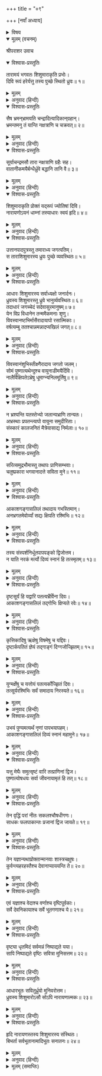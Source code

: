 +++
title = "०९"

+++
[नवाँ अध्याय]



<details><summary>विषय</summary>

ज्योतिश्चक्र और शिशुमारचक्र
</details>


<details open><summary>मूलम् (वचनम्)</summary>

श्रीपराशर उवाच
</details>

<details open><summary>विश्वास-प्रस्तुतिः</summary>

तारामयं भगवतः शिशुमाराकृति प्रभोः।  
दिवि रूपं हरेर्यत्तु तस्य पुच्छे स्थितो ध्रुवः॥ १॥
</details>

<details><summary>मूलम्</summary>

तारामयं भगवतः शिशुमाराकृति प्रभोः।  
दिवि रूपं हरेर्यत्तु तस्य पुच्छे स्थितो ध्रुवः॥ १॥
</details>

<details><summary>अनुवाद (हिन्दी)</summary>

श्रीपराशरजी बोले—आकाशमें भगवान‍् विष्णुका जो शिशुमार (गिरगिट अथवा गोधा)-के समान आकारवाला तारामय स्वरूप देखा जाता है, उसके पुच्छ-भागमें ध्रुव अवस्थित है॥ १॥
</details>

<details open><summary>विश्वास-प्रस्तुतिः</summary>

सैष भ्रमन‍्भ्रामयति चन्द्रादित्यादिकान‍्ग्रहान्।  
भ्रमन्तमनु तं यान्ति नक्षत्राणि च चक्रवत्॥ २॥
</details>

<details><summary>मूलम्</summary>

सैष भ्रमन‍्भ्रामयति चन्द्रादित्यादिकान‍्ग्रहान्।  
भ्रमन्तमनु तं यान्ति नक्षत्राणि च चक्रवत्॥ २॥
</details>

<details><summary>अनुवाद (हिन्दी)</summary>

यह ध्रुव स्वयं घूमता हुआ चन्द्रमा और सूर्य आदि ग्रहोंको घुमाता है। उस भ्रमणशील ध्रुवके साथ नक्षत्रगण भी चक्रके समान घूमते रहते हैं॥ २॥
</details>

<details open><summary>विश्वास-प्रस्तुतिः</summary>

सूर्याचन्द्रमसौ तारा नक्षत्राणि ग्रहैः सह।  
वातानीकमयैर्बन्धैर्ध्रुवे बद्धानि तानि वै॥ ३॥
</details>

<details><summary>मूलम्</summary>

सूर्याचन्द्रमसौ तारा नक्षत्राणि ग्रहैः सह।  
वातानीकमयैर्बन्धैर्ध्रुवे बद्धानि तानि वै॥ ३॥
</details>

<details><summary>अनुवाद (हिन्दी)</summary>

सूर्य, चन्द्रमा, तारे, नक्षत्र और अन्यान्य समस्त ग्रहगण वायु-मण्डलमयी डोरीसे ध्रुवके साथ बँधे हुए हैं॥ ३॥
</details>

<details open><summary>विश्वास-प्रस्तुतिः</summary>

शिशुमाराकृति प्रोक्तं यद्‍रूपं ज्योतिषां दिवि।  
नारायणोऽयनं धाम्नां तस्याधारः स्वयं हृदि॥ ४॥
</details>

<details><summary>मूलम्</summary>

शिशुमाराकृति प्रोक्तं यद्‍रूपं ज्योतिषां दिवि।  
नारायणोऽयनं धाम्नां तस्याधारः स्वयं हृदि॥ ४॥
</details>

<details><summary>अनुवाद (हिन्दी)</summary>

मैंने तुमसे आकाशमें ग्रहगणके जिस शिशुमार-स्वरूपका वर्णन किया है, अनन्त तेजके आश्रय स्वयं भगवान‍् नारायण ही उसके हृदयस्थित आधार हैं॥ ४॥
</details>

<details open><summary>विश्वास-प्रस्तुतिः</summary>

उत्तानपादपुत्रस्तु तमाराध्य जगत्पतिम्।  
स ताराशिशुमारस्य ध्रुवः पुच्छे व्यवस्थितः॥ ५॥
</details>

<details><summary>मूलम्</summary>

उत्तानपादपुत्रस्तु तमाराध्य जगत्पतिम्।  
स ताराशिशुमारस्य ध्रुवः पुच्छे व्यवस्थितः॥ ५॥
</details>

<details><summary>अनुवाद (हिन्दी)</summary>

उत्तानपादके पुत्र ध्रुवने उन जगत्पतिकी आराधना करके तारामय शिशुमारके पुच्छस्थानमें स्थिति प्राप्त की है॥ ५॥
</details>

<details open><summary>विश्वास-प्रस्तुतिः</summary>

आधारः शिशुमारस्य सर्वाध्यक्षो जनार्दनः।  
ध्रुवस्य शिशुमारस्तु ध्रुवे भानुर्व्यवस्थितः॥ ६॥  
तदाधारं जगच्चेदं सदेवासुरमानुषम्॥ ७॥  
येन विप्र विधानेन तन्ममैकमनाः शृणु।  
विवस्वानष्टभिर्मासैरादायापो रसात्मिकाः।  
वर्षत्यम्बु ततश्चान्नमन्नादप्यखिलं जगत्॥ ८॥
</details>

<details><summary>मूलम्</summary>

आधारः शिशुमारस्य सर्वाध्यक्षो जनार्दनः।  
ध्रुवस्य शिशुमारस्तु ध्रुवे भानुर्व्यवस्थितः॥ ६॥  
तदाधारं जगच्चेदं सदेवासुरमानुषम्॥ ७॥  
येन विप्र विधानेन तन्ममैकमनाः शृणु।  
विवस्वानष्टभिर्मासैरादायापो रसात्मिकाः।  
वर्षत्यम्बु ततश्चान्नमन्नादप्यखिलं जगत्॥ ८॥
</details>

<details><summary>अनुवाद (हिन्दी)</summary>

शिशुमारके आधार सर्वेश्वर श्रीनारायण हैं, शिशुमार ध्रुवका आश्रय है और ध्रुवमें सूर्यदेव स्थित हैं तथा हे विप्र! जिस प्रकार देव, असुर और मनुष्यादिके सहित यह सम्पूर्ण जगत् सूर्यके आश्रित है, वह तुम एकाग्र होकर सुनो। सूर्य आठ मासतक अपनी किरणोंसे छः रसोंसे युक्त जलको ग्रहण करके उसे चार महीनोंमें बरसा देता है उससे अन्नकी उत्पत्ति होती है और अन्नहीसे सम्पूर्ण जगत् पोषित होता है॥ ६—८॥
</details>

<details open><summary>विश्वास-प्रस्तुतिः</summary>

विवस्वानंशुभिस्तीक्ष्णैरादाय जगतो जलम्।  
सोमं पुष्णात्यथेन्दुश्च वायुनाडीमयैर्दिवि।  
नालैर्विक्षिपतेऽभ्रेषु धूमाग्न्यनिलमूर्तिषु॥ ९॥
</details>

<details><summary>मूलम्</summary>

विवस्वानंशुभिस्तीक्ष्णैरादाय जगतो जलम्।  
सोमं पुष्णात्यथेन्दुश्च वायुनाडीमयैर्दिवि।  
नालैर्विक्षिपतेऽभ्रेषु धूमाग्न्यनिलमूर्तिषु॥ ९॥
</details>

<details><summary>अनुवाद (हिन्दी)</summary>

सूर्य अपनी तीक्ष्ण रश्मियोंसे संसारका जल खींचकर उससे चन्द्रमाका पोषण करता है और चन्द्रमा आकाशमें वायुमयी नाड़ियोंके मार्गसे उसे धूम, अग्नि और वायुमय मेघोंमें पहुँचा देता है॥ ९॥
</details>

<details open><summary>विश्वास-प्रस्तुतिः</summary>

न भ्रश्यन्ति यतस्तेभ्यो जलान्यभ्राणि तान्यतः।  
अभ्रस्थाः प्रपतन्त्यापो वायुना समुदीरिताः।  
संस्कारं कालजनितं मैत्रेयासाद्य निर्मलाः॥ १०॥
</details>

<details><summary>मूलम्</summary>

न भ्रश्यन्ति यतस्तेभ्यो जलान्यभ्राणि तान्यतः।  
अभ्रस्थाः प्रपतन्त्यापो वायुना समुदीरिताः।  
संस्कारं कालजनितं मैत्रेयासाद्य निर्मलाः॥ १०॥
</details>

<details><summary>अनुवाद (हिन्दी)</summary>

यह चन्द्रमाद्वारा प्राप्त जल मेघोंसे तुरन्त ही भ्रष्ट नहीं होता इसलिये ‘अभ्र’ कहलाता है। हे मैत्रेय! कालजनित संस्कारके प्राप्त होनेपर यह अभ्रस्थ जल निर्मल होकर वायुकी प्रेरणासे पृथिवीपर बरसने लगता है॥ १०॥
</details>

<details open><summary>विश्वास-प्रस्तुतिः</summary>

सरित्समुद्रभौमास्तु तथापः प्राणिसम्भवाः।  
चतुष्प्रकारा भगवानादत्ते सविता मुने॥ ११॥
</details>

<details><summary>मूलम्</summary>

सरित्समुद्रभौमास्तु तथापः प्राणिसम्भवाः।  
चतुष्प्रकारा भगवानादत्ते सविता मुने॥ ११॥
</details>

<details><summary>अनुवाद (हिन्दी)</summary>

हे मुने! भगवान‍् सूर्यदेव नदी, समुद्र, पृथिवी तथा प्राणियोंसे उत्पन्न—इन चार प्रकारके जलोंका आकर्षण करते हैं॥ ११॥
</details>

<details open><summary>विश्वास-प्रस्तुतिः</summary>

आकाशगङ्गासलिलं तथादाय गभस्तिमान्।  
अनभ्रगतमेवोर्व्यां सद्यः क्षिपति रश्मिभिः॥ १२॥
</details>

<details><summary>मूलम्</summary>

आकाशगङ्गासलिलं तथादाय गभस्तिमान्।  
अनभ्रगतमेवोर्व्यां सद्यः क्षिपति रश्मिभिः॥ १२॥
</details>

<details><summary>अनुवाद (हिन्दी)</summary>

तथा आकाशगंगाके जलको ग्रहण करके वे उसे बिना मेघादिके अपनी किरणोंसे ही तुरन्त पृथिवीपर बरसा देते हैं॥ १२॥
</details>

<details open><summary>विश्वास-प्रस्तुतिः</summary>

तस्य संस्पर्शनिर्धूतपापपङ्को द्विजोत्तम।  
न याति नरकं मर्त्यो दिव्यं स्नानं हि तत्स्मृतम्॥ १३॥
</details>

<details><summary>मूलम्</summary>

तस्य संस्पर्शनिर्धूतपापपङ्को द्विजोत्तम।  
न याति नरकं मर्त्यो दिव्यं स्नानं हि तत्स्मृतम्॥ १३॥
</details>

<details><summary>अनुवाद (हिन्दी)</summary>

हे द्विजोत्तम! उसके स्पर्शमात्रसे पाप-पंकके धुल जानेसे मनुष्य नरकमें नहीं जाता। अतः वह दिव्य-स्नान कहलाता है॥ १३॥
</details>

<details open><summary>विश्वास-प्रस्तुतिः</summary>

दृष्टसूर्यं हि यद्वारि पतत्यभ्रैर्विना दिवः।  
आकाशगङ्गासलिलं तद‍्गोभिः क्षिप्यते रवेः॥ १४॥
</details>

<details><summary>मूलम्</summary>

दृष्टसूर्यं हि यद्वारि पतत्यभ्रैर्विना दिवः।  
आकाशगङ्गासलिलं तद‍्गोभिः क्षिप्यते रवेः॥ १४॥
</details>

<details><summary>अनुवाद (हिन्दी)</summary>

सूर्यके दिखलायी देते हुए, बिना मेघोंके ही जो जल बरसता है वह सूर्यकी किरणोंद्वारा बरसाया हुआ आकाशगंगाका ही जल होता है॥ १४॥
</details>

<details open><summary>विश्वास-प्रस्तुतिः</summary>

कृत्तिकादिषु ऋक्षेषु विषमेषु च यद्दिवः।  
दृष्टार्कपतितं ज्ञेयं तद‍्गाङ्गं दिग्गजोज्झितम्॥ १५॥
</details>

<details><summary>मूलम्</summary>

कृत्तिकादिषु ऋक्षेषु विषमेषु च यद्दिवः।  
दृष्टार्कपतितं ज्ञेयं तद‍्गाङ्गं दिग्गजोज्झितम्॥ १५॥
</details>

<details><summary>अनुवाद (हिन्दी)</summary>

कृत्तिका आदि विषम (अयुग्म) नक्षत्रोंमें जो जल सूर्यके प्रकाशित रहते हुए बरसता है उसे दिग्गजोंद्वारा बरसाया हुआ आकाशगंगाका जल समझना चाहिये॥ १५॥
</details>

<details open><summary>विश्वास-प्रस्तुतिः</summary>

युग्मर्क्षेषु च यत्तोयं पतत्यर्कोज्झितं दिवः।  
तत्सूर्यरश्मिभिः सर्वं समादाय निरस्यते॥ १६॥
</details>

<details><summary>मूलम्</summary>

युग्मर्क्षेषु च यत्तोयं पतत्यर्कोज्झितं दिवः।  
तत्सूर्यरश्मिभिः सर्वं समादाय निरस्यते॥ १६॥
</details>

<details><summary>अनुवाद (हिन्दी)</summary>

[रोहिणी और आर्द्रा आदि] सम संख्यावाले नक्षत्रोंमें जिस जलको सूर्य बरसाता है वह सूर्यरश्मियोंद्वारा [आकाशगंगासे] ग्रहण करके ही बरसाया जाता है॥ १६॥
</details>

<details open><summary>विश्वास-प्रस्तुतिः</summary>

उभयं पुण्यमत्यर्थं नृणां पापभयापहम्।  
आकाशगङ्गासलिलं दिव्यं स्नानं महामुने॥ १७॥
</details>

<details><summary>मूलम्</summary>

उभयं पुण्यमत्यर्थं नृणां पापभयापहम्।  
आकाशगङ्गासलिलं दिव्यं स्नानं महामुने॥ १७॥
</details>

<details><summary>अनुवाद (हिन्दी)</summary>

हे महामुने! आकाशगंगाके ये [सम तथा विषम नक्षत्रोंमें बरसनेवाले ] दोनों प्रकारके जलमय दिव्य स्नान अत्यन्त पवित्र और मनुष्योंके पाप-भयको दूर करनेवाले हैं॥ १७॥
</details>

<details open><summary>विश्वास-प्रस्तुतिः</summary>

यत्तु मेघैः समुत्सृष्टं वारि तत्प्राणिनां द्विज।  
पुष्णात्योषधयः सर्वा जीवनायामृतं हि तत्॥ १८॥
</details>

<details><summary>मूलम्</summary>

यत्तु मेघैः समुत्सृष्टं वारि तत्प्राणिनां द्विज।  
पुष्णात्योषधयः सर्वा जीवनायामृतं हि तत्॥ १८॥
</details>

<details><summary>अनुवाद (हिन्दी)</summary>

हे द्विज! जो जल मेघोंद्वारा बरसाया जाता है वह प्राणियोंके जीवनके लिये अमृतरूप होता है और ओषधियोंका पोषण करता है॥ १८॥
</details>

<details open><summary>विश्वास-प्रस्तुतिः</summary>

तेन वृद्धिं परां नीतः सकलश्चौषधीगणः।  
साधकः फलपाकान्तः प्रजानां द्विज जायते॥ १९॥
</details>

<details><summary>मूलम्</summary>

तेन वृद्धिं परां नीतः सकलश्चौषधीगणः।  
साधकः फलपाकान्तः प्रजानां द्विज जायते॥ १९॥
</details>

<details><summary>अनुवाद (हिन्दी)</summary>

हे विप्र! उस वृष्टिके जलसे परम वृद्धिको प्राप्त होकर समस्त ओषधियाँ और फल पकनेपर सूख जानेवाले [गोधूम, यव आदि अन्न] प्रजावर्गके [शरीरकी उत्पत्ति एवं पोषण आदिके] साधक होते हैं॥ १९॥
</details>

<details open><summary>विश्वास-प्रस्तुतिः</summary>

तेन यज्ञान्यथाप्रोक्तान्मानवाः शास्त्रचक्षुषः।  
कुर्वन्त्यहरहस्तैश्च देवानाप्याययन्ति ते॥ २०॥
</details>

<details><summary>मूलम्</summary>

तेन यज्ञान्यथाप्रोक्तान्मानवाः शास्त्रचक्षुषः।  
कुर्वन्त्यहरहस्तैश्च देवानाप्याययन्ति ते॥ २०॥
</details>

<details><summary>अनुवाद (हिन्दी)</summary>

उनके द्वारा शास्त्रविद् मनीषिगण नित्यप्रति यथाविधि यज्ञानुष्ठान करके देवताओंको सन्तुष्ट करते हैं॥ २०॥
</details>

<details open><summary>विश्वास-प्रस्तुतिः</summary>

एवं यज्ञाश्च वेदाश्च वर्णाश्च वृष्टिपूर्वकाः।  
सर्वे देवनिकायाश्च सर्वे भूतगणाश्च ये॥ २१॥
</details>

<details><summary>मूलम्</summary>

एवं यज्ञाश्च वेदाश्च वर्णाश्च वृष्टिपूर्वकाः।  
सर्वे देवनिकायाश्च सर्वे भूतगणाश्च ये॥ २१॥
</details>

<details><summary>अनुवाद (हिन्दी)</summary>

इस प्रकार सम्पूर्ण यज्ञ, वेद, ब्राह्मणादि वर्ण, समस्त देवसमूह और प्राणिगण वृष्टिके ही आश्रित हैं॥ २१॥
</details>

<details open><summary>विश्वास-प्रस्तुतिः</summary>

वृष्ट्या धृतमिदं सर्वमन्नं निष्पाद्यते यया।  
सापि निष्पाद्यते वृष्टिः सवित्रा मुनिसत्तम॥ २२॥
</details>

<details><summary>मूलम्</summary>

वृष्ट्या धृतमिदं सर्वमन्नं निष्पाद्यते यया।  
सापि निष्पाद्यते वृष्टिः सवित्रा मुनिसत्तम॥ २२॥
</details>

<details><summary>अनुवाद (हिन्दी)</summary>

हे मुनिश्रेष्ठ! अन्नको उत्पन्न करनेवाली वृष्टि ही इन सबको धारण करती है तथा उस वृष्टिकी उत्पत्ति सूर्यसे होती है॥ २२॥
</details>

<details open><summary>विश्वास-प्रस्तुतिः</summary>

आधारभूतः सवितुर्ध्रुवो मुनिवरोत्तम।  
ध्रुवस्य शिशुमारोऽसौ सोऽपि नारायणात्मकः॥ २३॥
</details>

<details><summary>मूलम्</summary>

आधारभूतः सवितुर्ध्रुवो मुनिवरोत्तम।  
ध्रुवस्य शिशुमारोऽसौ सोऽपि नारायणात्मकः॥ २३॥
</details>

<details><summary>अनुवाद (हिन्दी)</summary>

हे मुनिवरोत्तम! सूर्यका आधार ध्रुव है, ध्रुवका शिशुमार है तथा शिशुमारके आश्रय श्रीनारायण हैं॥ २३॥
</details>

<details open><summary>विश्वास-प्रस्तुतिः</summary>

हृदि नारायणस्तस्य शिशुमारस्य संस्थितः।  
बिभर्ता सर्वभूतानामादिभूतः सनातनः॥ २४॥
</details>

<details><summary>मूलम्</summary>

हृदि नारायणस्तस्य शिशुमारस्य संस्थितः।  
बिभर्ता सर्वभूतानामादिभूतः सनातनः॥ २४॥
</details>

<details><summary>अनुवाद (हिन्दी)</summary>

उस शिशुमारके हृदयमें श्रीनारायण स्थित हैं जो समस्त प्राणियोंके पालनकर्ता तथा आदिभूत सनातनपुरुष हैं॥ २४॥
</details>

<details><summary>मूलम् (समाप्तिः)</summary>

इति श्रीविष्णुपुराणे द्वितीयेंऽशे नवमोऽध्यायः॥ ९॥
</details>
